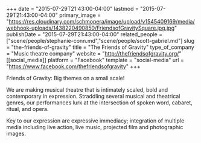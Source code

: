 +++
date = "2015-07-29T21:43:00-04:00"
lastmod = "2015-07-29T21:43:00-04:00"
primary_image = "https://res.cloudinary.com/schmopera/image/upload/v1545409169/media/webhook-uploads/1438220490850/FriendsofGravitySquare.jpg.jpg"
publishDate = "2015-07-29T21:43:00-04:00"
related_people = ["scene/people/stephanie-conn.md","scene/people/scott-gabriel.md"]
slug = "the-friends-of-gravity"
title = "The Friends of Gravity"
type_of_company = "Music theatre company"
website = "http://thefriendsofgravity.org/"
[[social_media]]
platform = "Facebook"
template = "social-media"
url = "https://www.facebook.com/thefriendsofgravity"
+++

Friends of Gravity: Big themes on a small scale!

We are making musical theatre that is intimately scaled, bold and contemporary in expression. Straddling several musical and theatrical genres, our performances lurk at the intersection of spoken word, cabaret, ritual, and opera.

Key to our expression are expressive immediacy; integration of multiple media including live action, live music, projected film and photographic images.
